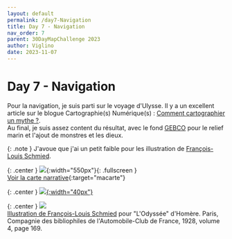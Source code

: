 ```yaml
---
layout: default
permalink: /day7-Navigation
title: Day 7 - Navigation
nav_order: 7
parent: 30DayMapChallenge 2023
author: Viglino
date: 2023-11-07
---
```

# Day 7 - Navigation

Pour la navigation, je suis parti sur le voyage d'Ulysse. Il y a un excellent article sur le blogue Cartographie(s) Numérique(s) : [Comment cartographier un mythe ?](https://cartonumerique.blogspot.com/2019/03/le-voyage-d-ulysse.html).   
Au final, je suis assez content du résultat, avec le fond [GEBCO](https://www.gebco.net/) pour le relief marin et l'ajout de monstres et les dieux.

{: .note }
J'avoue que j'ai un petit faible pour les illustration de [François-Louis Schmied](https://commons.wikimedia.org/w/index.php?search=Schmied+illustration+Odyss%C3%A9e&title=Special:MediaSearch&go=Go&type=image).

{: .center }
![](https://pbs.twimg.com/media/F-UIdqCWAAA22fg?format=jpg&name=4096x4096){:width="550px"}{: .fullscreen }    
[Voir la carte narrative](https://macarte.ign.fr/carte/RIRck3/Odyseus){:target="macarte"}

{: .center }
[![](https://upload.wikimedia.org/wikipedia/commons/5/5a/X_icon_2.svg){:width="40px"}](https://twitter.com/jmviglino/status/1721797274248864215)

{: .center }
![](https://upload.wikimedia.org/wikipedia/commons/thumb/c/c4/Schmied_illustration_Odyss%C3%A9e-CompBibliophilesAutoClubFrance-1932vol4p169.png/640px-Schmied_illustration_Odyss%C3%A9e-CompBibliophilesAutoClubFrance-1932vol4p169.png)    
[Illustration de François-Louis Schmied](https://commons.wikimedia.org/wiki/File:Schmied_illustration_Odyss%C3%A9e-CompBibliophilesAutoClubFrance-1932vol4p169.png) pour "L'Odyssée" d'Homère. Paris, Compagnie des bibliophiles de l'Automobile-Club de France, 1928, volume 4, page 169.
